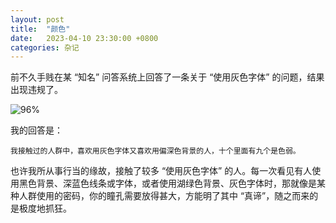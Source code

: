 ```yaml
---
layout: post
title:  "颜色"
date:   2023-04-10 23:30:00 +0800
categories: 杂记
---
```


前不久手贱在某 “知名” 问答系统上回答了一条关于 “使用灰色字体” 的问题，结果出现违规了。

![96%](https://media.githubusercontent.com/media/DonAnthonyLee/DonAnthonyLee.github.io/main/images/grey-color.png)

我的回答是：
````
我接触过的人群中，喜欢用灰色字体又喜欢用偏深色背景的人，十个里面有九个是色弱。
````

也许我所从事行当的缘故，接触了较多 “使用灰色字体” 的人。每一次看见有人使用黑色背景、深蓝色线条或字体，或者使用湖绿色背景、灰色字体时，那就像是某种人群使用的密码，你的瞳孔需要放得甚大，方能明了其中 “真谛”，随之而来的是极度地抓狂。


